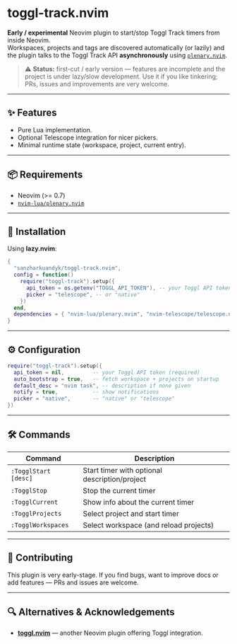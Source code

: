 # toggl-track.nvim

**Early / experimental** Neovim plugin to start/stop Toggl Track timers from inside Neovim.\
Workspaces, projects and tags are discovered automatically (or lazily) and the plugin talks to the Toggl Track API **asynchronously** using [`plenary.nvim`](https://github.com/nvim-lua/plenary.nvim).

> ⚠️ **Status:** first-cut / early version — features are incomplete and the project is under lazy/slow development. Use it if you like tinkering; PRs, issues and improvements are very welcome.

______________________________________________________________________

## ✨ Features

- Pure Lua implementation.
- Optional Telescope integration for nicer pickers.
- Minimal runtime state (workspace, project, current entry).

______________________________________________________________________

## 📦 Requirements

- Neovim (>= 0.7)
- [`nvim-lua/plenary.nvim`](https://github.com/nvim-lua/plenary.nvim)

______________________________________________________________________

## 🔧 Installation

Using **lazy.nvim**:

```lua
{
  "sanzharkuandyk/toggl-track.nvim",
  config = function()
    require("toggl-track").setup({
      api_token = os.getenv("TOGGL_API_TOKEN"), -- your Toggl API token
      picker = "telescope", -- or "native"
    })
  end,
  dependencies = { "nvim-lua/plenary.nvim", "nvim-telescope/telescope.nvim" },
}
```

______________________________________________________________________

## ⚙️ Configuration

```lua
require("toggl-track").setup({
  api_token = nil,         -- your Toggl API token (required)
  auto_bootstrap = true,   -- fetch workspace + projects on startup
  default_desc = "nvim task", -- description if none given
  notify = true,           -- show notifications
  picker = "native",       -- "native" or "telescope"
})
```

______________________________________________________________________

## 🛠️ Commands

| Command | Description |
| -------------------- | -------------------------------------------------- |
| `:TogglStart [desc]` | Start timer with optional description/project |
| `:TogglStop` | Stop the current timer |
| `:TogglCurrent` | Show info about the current timer |
| `:TogglProjects` | Select project and start timer |
| `:TogglWorkspaces` | Select workspace (and reload projects) |

______________________________________________________________________

## 🤝 Contributing

This plugin is very early-stage. If you find bugs, want to improve docs or add features — PRs and issues are welcome.

______________________________________________________________________

## 🔍 Alternatives & Acknowledgements

- **[toggl.nvim](https://github.com/williambdean/toggl.nvim)** — another Neovim plugin offering Toggl integration.
